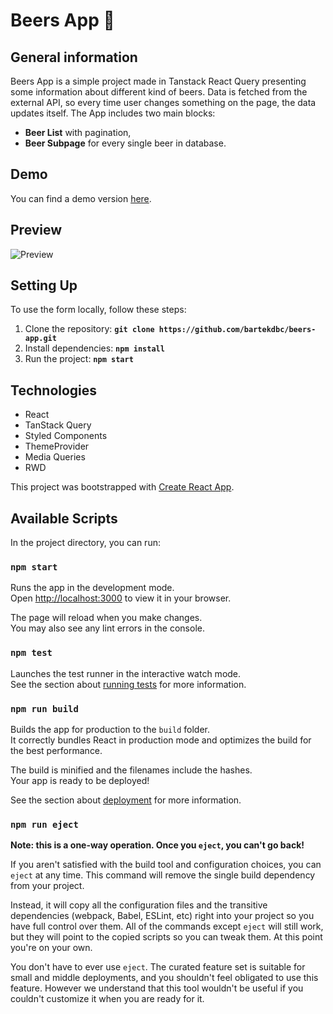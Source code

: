 # Beers App 🍺

## General information

Beers App is a simple project made in Tanstack React Query presenting some information about different kind of beers. Data is fetched from the external API, so every time user changes something on the page, the data updates itself. The App includes two main blocks:

- **Beer List** with pagination,
- **Beer Subpage** for every single beer in database.

## Demo

You can find a demo version [here](https://bartekdbc.github.io/beers-app/).

## Preview

![Preview](./Preview.gif)

## Setting Up

To use the form locally, follow these steps:

1. Clone the repository:
   **`git clone https://github.com/bartekdbc/beers-app.git`**
2. Install dependencies:
   **`npm install`**
3. Run the project:
   **`npm start`**

## Technologies

- React
- TanStack Query
- Styled Components
- ThemeProvider
- Media Queries
- RWD

This project was bootstrapped with [Create React App](https://github.com/facebook/create-react-app).

## Available Scripts

In the project directory, you can run:

### `npm start`

Runs the app in the development mode.\
Open [http://localhost:3000](http://localhost:3000) to view it in your browser.

The page will reload when you make changes.\
You may also see any lint errors in the console.

### `npm test`

Launches the test runner in the interactive watch mode.\
See the section about [running tests](https://facebook.github.io/create-react-app/docs/running-tests) for more information.

### `npm run build`

Builds the app for production to the `build` folder.\
It correctly bundles React in production mode and optimizes the build for the best performance.

The build is minified and the filenames include the hashes.\
Your app is ready to be deployed!

See the section about [deployment](https://facebook.github.io/create-react-app/docs/deployment) for more information.

### `npm run eject`

**Note: this is a one-way operation. Once you `eject`, you can't go back!**

If you aren't satisfied with the build tool and configuration choices, you can `eject` at any time. This command will remove the single build dependency from your project.

Instead, it will copy all the configuration files and the transitive dependencies (webpack, Babel, ESLint, etc) right into your project so you have full control over them. All of the commands except `eject` will still work, but they will point to the copied scripts so you can tweak them. At this point you're on your own.

You don't have to ever use `eject`. The curated feature set is suitable for small and middle deployments, and you shouldn't feel obligated to use this feature. However we understand that this tool wouldn't be useful if you couldn't customize it when you are ready for it.
